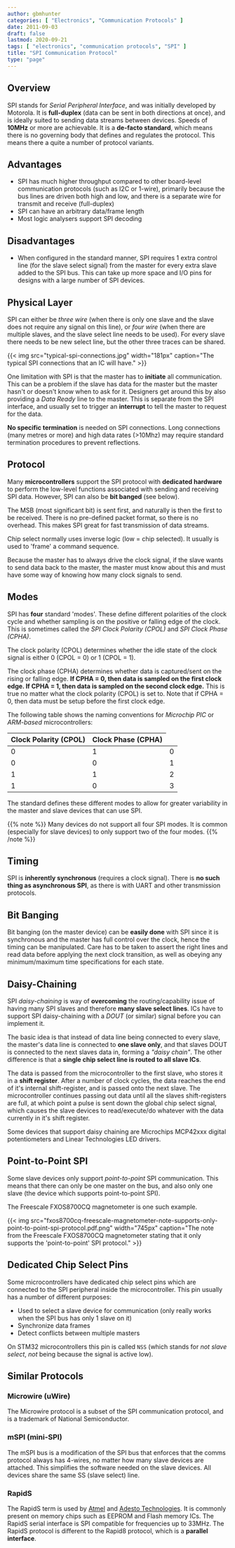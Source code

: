 ```yaml
---
author: gbmhunter
categories: [ "Electronics", "Communication Protocols" ]
date: 2011-09-03
draft: false
lastmod: 2020-09-21
tags: [ "electronics", "communication protocols", "SPI" ]
title: "SPI Communication Protocol"
type: "page"
---
```


## Overview

SPI stands for _Serial Peripheral Interface_, and was initially developed by Motorola. It is **full-duplex** (data can be sent in both directions at once), and is ideally suited to sending data streams between devices. Speeds of **10MHz** or more are achievable. It is a **de-facto standard**, which means there is no governing body that defines and regulates the protocol. This means there a quite a number of protocol variants.

## Advantages

* SPI has much higher throughput compared to other board-level communication protocols (such as I2C or 1-wire), primarily because the bus lines are driven both high and low, and there is a separate wire for transmit and receive (full-duplex)
* SPI can have an arbitrary data/frame length
* Most logic analysers support SPI decoding

## Disadvantages

* When configured in the standard manner, SPI requires 1 extra control line (for the slave select signal) from the master for every extra slave added to the SPI bus. This can take up more space and I/O pins for designs with a large number of SPI devices.

## Physical Layer

SPI can either be _three wire_ (when there is only one slave and the slave does not require any signal on this line), or _four wire_ (when there are multiple slaves, and the slave select line needs to be used). For every slave there needs to be new select line, but the other three traces can be shared.

{{< img src="typical-spi-connections.jpg" width="181px" caption="The typical SPI connections that an IC will have."  >}}

One limitation with SPI is that the master has to **initiate** all communication. This can be a problem if the slave has data for the master but the master hasn't or doesn't know when to ask for it. Designers get around this by also providing a _Data Ready_ line to the master. This is separate from the SPI interface, and usually set to trigger an **interrupt** to tell the master to request for the data.

**No specific termination** is needed on SPI connections. Long connections (many metres or more) and high data rates (>10Mhz) may require standard termination procedures to prevent reflections.

## Protocol

Many **microcontrollers** support the SPI protocol with **dedicated hardware** to perform the low-level functions associated with sending and receiving SPI data. However, SPI can also be **bit banged** (see below).

The MSB (most significant bit) is sent first, and naturally is then the first to be received. There is no pre-defined packet format, so there is no overhead. This makes SPI great for fast transmission of data streams.

Chip select normally uses inverse logic (low = chip selected). It usually is used to 'frame' a command sequence.

Because the master has to always drive the clock signal, if the slave wants to send data back to the master, the master must know about this and must have some way of knowing how many clock signals to send.

## Modes

SPI has **four** standard 'modes'. These define different polarities of the clock cycle and whether sampling is on the positive or falling edge of the clock. This is sometimes called the _SPI Clock Polarity (CPOL)_ and _SPI Clock Phase (CPHA)_.

The clock polarity (CPOL) determines whether the idle state of the clock signal is either 0 (CPOL = 0) or 1 (CPOL = 1).

The clock phase (CPHA) determines whether data is captured/sent on the rising or falling edge. **If CPHA = 0, then data is sampled on the first clock edge. If CPHA = 1, then data is sampled on the second clock edge.** This is true no matter what the clock polarity (CPOL) is set to. Note that if CPHA = 0, then data must be setup before the first clock edge.

The following table shows the naming conventions for _Microchip PIC_ or _ARM-based_ microcontrollers:

<table>
  <thead>
    <tr>
      <th>Clock Polarity (CPOL)</th>
      <th>Clock Phase (CPHA)</th>
    </tr>
  </thead>
  <tbody>
    <tr>
      <td>0</td>
      <td>1</td>
      <td>0</td>
    </tr>
    <tr>
      <td>0</td>
      <td>0</td>
      <td>1</td>
    </tr>
    <tr>
      <td>1</td>
      <td>1</td>
      <td>2</td>
    </tr>
    <tr>
      <td>1</td>
      <td>0</td>
      <td>3</td>
    </tr>
  </tbody>
</table>

The standard defines these different modes to allow for greater variability in the master and slave devices that can use SPI.

{{% note %}}
Many devices do not support all four SPI modes. It is common (especially for slave devices) to only support two of the four modes.
{{% /note %}}

## Timing

SPI is **inherently synchronous** (requires a clock signal). There is **no such thing as asynchronous SPI**, as there is with UART and other transmission protocols.

## Bit Banging

Bit banging (on the master device) can be **easily done** with SPI since it is synchronous and the master has full control over the clock, hence the timing can be manipulated. Care has to be taken to assert the right lines and read data before applying the next clock transition, as well as obeying any minimum/maximum time specifications for each state.

## Daisy-Chaining

SPI _daisy-chaining_ is way of **overcoming** the routing/capability issue of having many SPI slaves and therefore **many slave select lines**. ICs have to support SPI daisy-chaining with a _DOUT_ (or similar) signal before you can implement it.

The basic idea is that instead of data line being connected to every slave, the master's data line is connected to **one slave only**, and that slaves DOUT is connected to the next slaves data in, forming a _"daisy chain"_. The other difference is that a **single chip select line is routed to all slave ICs**.

The data is passed from the microcontroller to the first slave, who stores it in a **shift register**. After a number of clock cycles, the data reaches the end of it's internal shift-register, and is passed onto the next slave. The microcontroller continues passing out data until all the slaves shift-registers are full, at which point a pulse is sent down the global chip select signal, which causes the slave devices to read/execute/do whatever with the data currently in it's shift register.

Some devices that support daisy chaining are Microchips MCP42xxx digital potentiometers and Linear Technologies LED drivers.

## Point-to-Point SPI

Some slave devices only support _point-to-point_ SPI communication. This means that there can only be one master on the bus, and also only one slave (the device which supports point-to-point SPI).

The Freescale FXOS8700CQ magnetometer is one such example.

{{< img src="fxos8700cq-freescale-magnetometer-note-supports-only-point-to-point-spi-protocol.pdf.png" width="745px" caption="The note from the Freescale FXOS8700CQ magnetometer stating that it only supports the 'point-to-point' SPI protocol."  >}}

## Dedicated Chip Select Pins

Some microcontrollers have dedicated chip select pins which are connected to the SPI peripheral inside the microcontroller. This pin usually has a number of different purposes:

* Used to select a slave device for communication (only really works when the SPI bus has only 1 slave on it)
* Synchronize data frames
* Detect conflicts between multiple masters

On STM32 microcontrollers this pin is called `NSS` (which stands for _not slave select_, _not_ being because the signal is active low).

## Similar Protocols

### Microwire (uWire)

The Microwire protocol is a subset of the SPI communication protocol, and is a trademark of National Semiconductor.

### mSPI (mini-SPI)

The mSPI bus is a modification of the SPI bus that enforces that the comms protocol always has 4-wires, no matter how many slave devices are attached. This simplifies the software needed on the slave devices. All devices share the same SS (slave select) line.

### RapidS

The RapidS term is used by [Atmel](http://www.atmel.com/) and [Adesto Technologies](http://www.adestotech.com/). It is commonly present on memory chips such as EEPROM and Flash memory ICs. The RapidS serial interface is SPI compatible for frequencies up to 33MHz. The RapidS protocol is different to the Rapid8 protocol, which is a **parallel interface**.
